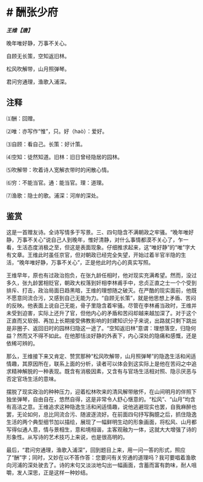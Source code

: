 # # 酬张少府

***王维【唐】***

晚年唯好静，万事不关心。

自顾无长策，空知返旧林。

松风吹解带，山月照弹琴。

君问穷通理，渔歌入浦深。

## 注释

⑴酬：回赠。

⑵唯：亦写作“惟”，只。好（haò）：爱好。

⑶自顾：看自己。长策：好计策。

⑷空知：徒然知道。旧林：旧日曾经隐居的园林。

⑸吹解带：吹着诗人宽解衣带时的闲散心情。

⑹穷：不能当官。通：能当官。理：道理。

⑺渔歌：隐士的歌。浦深：河岸的深处。

## 鉴赏

这是一首赠友诗。全诗写情多于写景。三、四句隐含不满朝政之牢骚。“晚年唯好静，万事不关心”说自己人到晚年，惟好清静，对什么事情都漠不关心了，乍一看，生活态度消极之至，但这是表面现象。仔细推求起来，这“唯好静”的“唯”字大有文章。王维此时虽任京官，但对朝政已经完全失望，开始过着半官半隐的生活，“晚年唯好静，万事不关心”，正是他此时内心的真实写照。

王维早年，原也有过政治抱负，在张九龄任相时，他对现实充满希望。然而，没过多久，张九龄罢相贬官，朝政大权落到奸相李林甫手中，忠贞正直之士一个个受到排斥、打击，政治局面日趋黑暗，王维的理想随之破灭。在严酷的现实面前，他既不愿意同流合污，又感到自己无能为力。“自顾无长策”，就是他思想上矛盾、苦闷的反映。他表面上说自己无能，骨子里隐含着牢骚。尽管在李林甫当政时，王维并未受到迫害，实际上还升了官，但他内心的矛盾和苦闷却越来越加深了。对于这个正直而又软弱、再加上长期接受佛教影响的封建知识分子来说，出路就只剩下跳出是非圈子、返回旧时的园林归隐这一途了。“空知返旧林”意谓：理想落空，归隐何益？然而又不得不如此。在他那恬淡好静的外表下，内心深处的隐痛和感慨，还是依稀可辨的。

那么，王维接下来又肯定、赞赏那种“松风吹解带，山月照弹琴”的隐逸生活和闲适情趣，其原因所在，联系上面的分析，读者可以体会到这实际上是他在苦闷之中追求精神解脱的一种表现。既含有消极因素，又含有与官场生活相对照、隐示厌恶与否定官场生活的意味。

摆脱了现实政治的种种压力，迎着松林吹来的清风解带敞怀，在山间明月的伴照下独坐弹琴，自由自在，悠然自得，这是非常令人舒心惬意的。“松风”、“山月”均含有高洁之意。王维追求这种隐逸生活和闲适情趣，说他逃避现实也罢，自我麻醉也罢，无论如何，总比同流合污、随波逐流好。在前面四句抒写胸臆之后，抓住隐逸生活的两个典型细节加以描绘，展现了一幅鲜明生动的形象画面，将松风、山月都写得似通人意，情与景相生，意和境相谐，主客观融为一体，这就大大增强了诗的形象性。从写诗的艺术技巧上来说，也是很高明的。

最后，“君问穷通理，渔歌入浦深”，回到题目上来，用一问一答的形式，照应了“酬”字；同时，又妙在以不答作答：您要问有关穷通的道理吗？我可要唱着渔歌向河浦的深处驶去了。诗的末句又淡淡地勾出一幅画面，含蓄而富有韵味，耐人咀嚼，发人深思，正是这样一种妙结。
